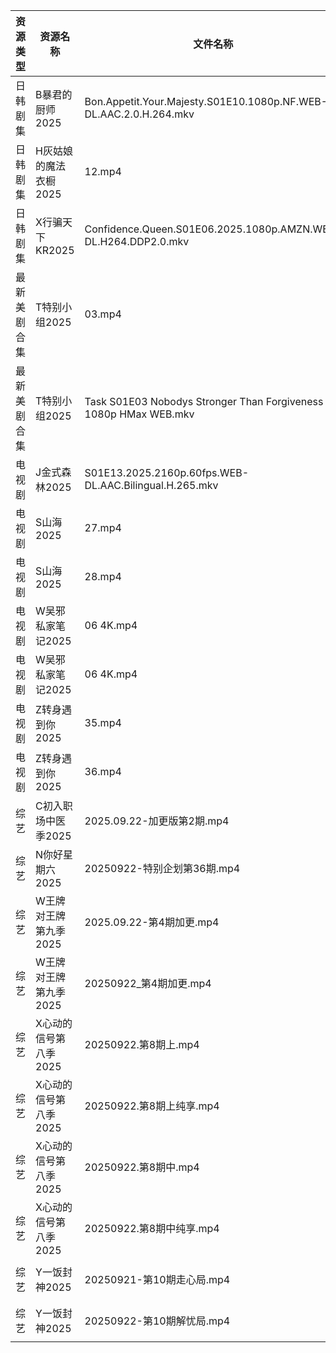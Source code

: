 | 资源类型   | 资源名称          | 文件名称                                                              | 分享链接                                 | 更新时间                |
| ------ | ------------- | ----------------------------------------------------------------- | ------------------------------------ | ------------------- |
| 日韩剧集   | B暴君的厨师2025    | Bon.Appetit.Your.Majesty.S01E10.1080p.NF.WEB-DL.AAC.2.0.H.264.mkv | https://pan.quark.cn/s/7f659879c212  | 2025-09-22 01:13:34 |
| 日韩剧集   | H灰姑娘的魔法衣橱2025 | 12.mp4                                                            | https://pan.quark.cn/s/55ce5c89fa12  | 2025-09-22 21:15:58 |
| 日韩剧集   | X行骗天下KR2025   | Confidence.Queen.S01E06.2025.1080p.AMZN.WEB-DL.H264.DDP2.0.mkv    | https://pan.quark.cn/s/463fe5d8abf1  | 2025-09-22 01:22:46 |
| 最新美剧合集 | T特别小组2025     | 03.mp4                                                            | https://www.alipan.com/s/YFYyfWPQ2Mf | 2025-09-22 17:59:00 |
| 最新美剧合集 | T特别小组2025     | Task S01E03 Nobodys Stronger Than Forgiveness 1080p HMax WEB.mkv  | https://www.alipan.com/s/YFYyfWPQ2Mf | 2025-09-22 17:58:59 |
| 电视剧    | J金式森林2025     | S01E13.2025.2160p.60fps.WEB-DL.AAC.Bilingual.H.265.mkv            | https://pan.quark.cn/s/8cefdb111488  | 2025-09-22 21:17:08 |
| 电视剧    | S山海2025       | 27.mp4                                                            | https://www.alipan.com/s/p8L13GiiEic | 2025-09-22 19:59:01 |
| 电视剧    | S山海2025       | 28.mp4                                                            | https://www.alipan.com/s/p8L13GiiEic | 2025-09-22 19:59:00 |
| 电视剧    | W吴邪私家笔记2025   | 06 4K.mp4                                                         | https://pan.quark.cn/s/05e6a76ecfd0  | 2025-09-22 01:21:02 |
| 电视剧    | W吴邪私家笔记2025   | 06 4K.mp4                                                         | https://www.alipan.com/s/kDvVujyBatC | 2025-09-22 17:59:04 |
| 电视剧    | Z转身遇到你2025    | 35.mp4                                                            | https://pan.quark.cn/s/3615a2d2ed2f  | 2025-09-22 16:24:05 |
| 电视剧    | Z转身遇到你2025    | 36.mp4                                                            | https://pan.quark.cn/s/3615a2d2ed2f  | 2025-09-22 16:23:57 |
| 综艺     | C初入职场中医季2025  | 2025.09.22-加更版第2期.mp4                                             | https://pan.quark.cn/s/869074432f49  | 2025-09-22 16:13:56 |
| 综艺     | N你好星期六2025    | 20250922-特别企划第36期.mp4                                             | https://www.alipan.com/s/g3wrHTFCcWV | 2025-09-22 19:59:26 |
| 综艺     | W王牌对王牌第九季2025 | 2025.09.22-第4期加更.mp4                                              | https://pan.quark.cn/s/b5f4a2ecde94  | 2025-09-22 16:28:33 |
| 综艺     | W王牌对王牌第九季2025 | 20250922_第4期加更.mp4                                                | https://www.alipan.com/s/w9CqDPEeGeX | 2025-09-22 17:59:25 |
| 综艺     | X心动的信号第八季2025 | 20250922.第8期上.mp4                                                 | https://pan.quark.cn/s/2ed22d9e58e2  | 2025-09-22 16:29:09 |
| 综艺     | X心动的信号第八季2025 | 20250922.第8期上纯享.mp4                                               | https://pan.quark.cn/s/2ed22d9e58e2  | 2025-09-22 16:29:03 |
| 综艺     | X心动的信号第八季2025 | 20250922.第8期中.mp4                                                 | https://pan.quark.cn/s/2ed22d9e58e2  | 2025-09-22 16:29:06 |
| 综艺     | X心动的信号第八季2025 | 20250922.第8期中纯享.mp4                                               | https://pan.quark.cn/s/2ed22d9e58e2  | 2025-09-22 16:29:00 |
| 综艺     | Y一饭封神2025     | 20250921-第10期走心局.mp4                                              | https://www.alipan.com/s/w4Qpfj6YdVw | 2025-09-22 12:59:28 |
| 综艺     | Y一饭封神2025     | 20250922-第10期解忧局.mp4                                              | https://www.alipan.com/s/w4Qpfj6YdVw | 2025-09-22 17:59:34 |
